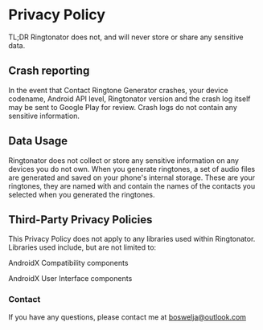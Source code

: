 # Privacy Policy
TL;DR Ringtonator does not, and will never store or share any sensitive data.

## Crash reporting
In the event that Contact Ringtone Generator crashes, your device codename, Android API level, Ringtonator version and the crash log itself may be sent to Google Play for review. Crash logs do not contain any sensitive information.

## Data Usage
Ringtonator does not collect or store any sensitive information on any devices you do not own. When you generate ringtones, a set of audio files are generated and saved on your phone's internal storage. These are your ringtones, they are named with and contain the names of the contacts you selected when you generated the ringtones.

## Third-Party Privacy Policies
This Privacy Policy does not apply to any libraries used within Ringtonator. Libraries used include, but are not limited to:

AndroidX Compatibility components

AndroidX User Interface components

### Contact
If you have any questions, please contact me at boswelja@outlook.com
